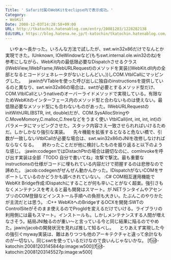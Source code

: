 ```yaml
---
Title: ' Safari付属のWebKitをeclipse内で表示成功。'
Category:
- WebKit
Date: 2008-12-03T14:28:58+09:00
URL: http://tkatochin.hatenablog.com/entry/20081203/1228282138
EditURL: https://blog.hatena.ne.jp/t-katochin/tkatochin.hatenablog.com/atom/entry/6653586347154754396
---
```


　いやぁ〜長かった。いろんな方法で試したが、swt.win32x86だけでなんとか実現できた。IUnknown, IOleWindowなど(もちswt.internal.ole.win32のね)を参考にしながら、WebKit内の最低限必要なDispatchさせるクラス(IWebView,IWebFrame,IWebURLRequest)のメソッドを実装((WebKit.dll内の全部となるとコードジェネレータがないとしんどい。))しCOM.VtblCallにマッピングした。
　jawinがVTableを使った呼び出しに独自のinstructionsを提供しているのと異なり、swt.win32x86の場合は、swtが必要とするメソッド型だけ、COM.VtblCallというnativeのオーバーライドメソッドで実現している。有限なためWebKitのインターフェース内のメソッド型と合わないものは使えない。最低限必要なメソッド型にも合わないものがあった。IWebURLRequestのinitWithURL(BSTR, int, double)だが、COM.SysAllocStringやC.MoveMomory,C.malloc,C.freeなどをうまく使い VtblCall(int, int, int, int)のパラメータにマッピングさせた。スタック内容さえ一致させられればいけるためだ。しかしかなり強引な実装。
　先々機能を拡張するとなると危ない橋で、引数が一致しないVtblCallが必要な場合は、swt.win32x86のJNIを改修しなければならなくなる。
　終わったことだが他に検討したものを振り返ると以下のような感じ。
:jawin:codegenではDistachPtrの場合は親切なのに、comInvokeを呼び出す実装は全部「TODO 自分で書いてね」攻撃で撃沈。最も重要なinstructionsの仕様がコードに埋もれている内容だけで把握するのは悲惨なので諦めた。
:jacob:codegenがぜんぜん動かんかった。IDispatchがないCOMをサポートしているのかどうかも調べきれていない。
:C# COM相互運用機能でWebKit Bridge作成:IDispatchにすることが何も辛いことがなく超楽。強引さもなくメンテナンスを考えると最も開発はスマート。が.NETランタイムやアセンブリのCOM登録などインストール手順への負担も大きい。たぶんこのやりかたが主流だとは思う。
:C++ WebKitへのBridgeするOCXを開発:SWTのControlSiteがそのまま使えるのでProgIdを変えるだけでいける。ライブラリの利用側には最もスマート。インストールも。しかしメンテナンスする人間が増えなさそう。結局JNI触るのが重い〜と言っている今と同じ結果に陥るのでやめた。jawin/jacobの開発状況を見れば推して知るべし。
　とりあえず実現した今の強引ぐmyway実装は、難はありつつも他のアーキテクチャと違って余計なものが一切ない。同じswtを使っているだけなので良いんじゃないかな。
[f:id:t-katochin:20081203145844p:image:w500][f:id:t-katochin:20081203145527p:image:w500]
